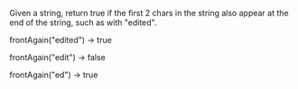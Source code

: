 Given a string, return true if the first 2 chars in the string also appear at the end of the string, such as with "edited".

frontAgain("edited") → true

frontAgain("edit") → false

frontAgain("ed") → true
